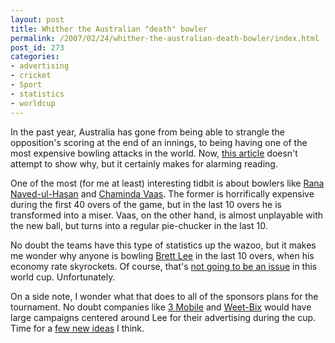 ```yaml
---
layout: post
title: Whither the Australian "death" bowler
permalink: /2007/02/24/whither-the-australian-death-bowler/index.html
post_id: 273
categories: 
- advertising
- cricket
- Sport
- statistics
- worldcup
---
```


 In the past year, Australia has gone from being able to strangle the opposition's scoring at the end of an innings, to being having one of the most expensive bowling attacks in the world. Now, <a href="http://content-aus.cricinfo.com/columns/content/story/281283.html">this article</a> doesn't attempt to show why, but it certainly makes for alarming reading.




One of the most (for me at least) interesting tidbit is about bowlers like <a href="http://content-aus.cricinfo.com/columns/content/player/42272.html">Rana Naved-ul-Hasan</a> and <a href="http://content-aus.cricinfo.com/columns/content/player/50804.html">Chaminda Vaas</a>. The former is horrifically expensive during the first 40 overs of the game, but in the last 10 overs he is transformed into a miser. Vaas, on the other hand, is almost unplayable with the new ball, but turns into a regular pie-chucker in the last 10.




No doubt the teams have this type of statistics up the wazoo, but it makes me wonder why anyone is bowling <a href="http://content-aus.cricinfo.com/columns/content/player/6278.html">Brett Lee</a> in the last 10 overs, when his economy rate skyrockets. Of course, that's <a href="http://content-aus.cricinfo.com/wc2007/content/current/story/281294.html">not going to be an issue</a> in this world cup. Unfortunately.




On a side note, I wonder what that does to all of the sponsors plans for the tournament. No doubt companies like <a href="http://three.com.au">3 Mobile</a> and <a href="http://weetbix.com.au/">Weet-Bix</a> would have large campaigns centered around Lee for their advertising during the cup. Time for a <a href="http://youtube.com/watch?v=5n97H9bn0Hg">few new ideas</a> I think.

